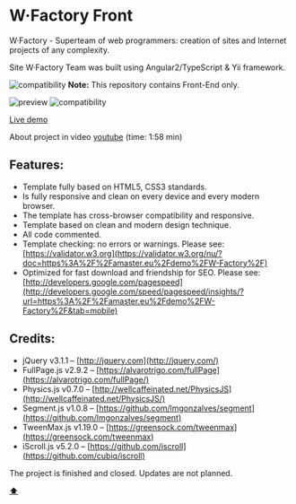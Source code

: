 # <a name='top'>W·Factory Front</a>

W·Factory - Superteam of web programmers: creation of sites and Internet projects of any complexity.

Site W·Factory Team was built using Angular2/TypeScript & Yii framework.

![compatibility](https://amaster.eu/demo/img/attention.png) **Note:** This repository contains Front-End only.

![preview](https://amaster.eu/demo/W-Factory/img/intro.jpg)
![compatibility](https://amaster.eu/demo/img/compatible-3.jpg)

[Live demo](https://amaster.eu/demo/W-Factory/)

About project in video [youtube](https://www.youtube.com/watch?v=ZyC59_KgOsY) (time: 1:58 min)

## Features:
- Template fully based on HTML5, CSS3 standards. 
- Is fully responsive and clean on every device and every modern browser. 
- The template has cross-browser compatibility and responsive. 
- Template based on clean and modern design technique. 
- All code commented. 
- Template checking: no errors or warnings. Please see: [https://validator.w3.org](https://validator.w3.org/nu/?doc=https%3A%2F%2Famaster.eu%2Fdemo%2FW-Factory%2F)
- Optimized for fast download and friendship for SEO. Please see: [http://developers.google.com/pagespeed](http://developers.google.com/speed/pagespeed/insights/?url=https%3A%2F%2Famaster.eu%2Fdemo%2FW-Factory%2F&tab=mobile)

## Credits:
- jQuery v3.1.1 – [http://jquery.com](http://jquery.com/) 
- FullPage.js v2.9.2 – [https://alvarotrigo.com/fullPage](https://alvarotrigo.com/fullPage/)
- Physics.js v0.7.0 – [http://wellcaffeinated.net/PhysicsJS](http://wellcaffeinated.net/PhysicsJS/)
- Segment.js v1.0.8 – [https://github.com/lmgonzalves/segment](https://github.com/lmgonzalves/segment)
- TweenMax.js v1.19.0 – [https://greensock.com/tweenmax](https://greensock.com/tweenmax)
- iScroll.js v5.2.0 – [https://github.com/iscroll](https://github.com/cubiq/iscroll)

The project is finished and closed. Updates are not planned.

**[⬆](#top)**
